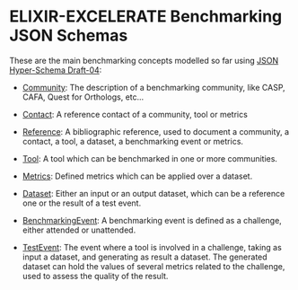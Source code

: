 # ELIXIR-EXCELERATE Benchmarking JSON Schemas

These are the main benchmarking concepts modelled so far using [JSON Hyper-Schema Draft-04](http://json-schema.org/latest/json-schema-hypermedia.html):

* [Community](community.json): The description of a benchmarking community, like CASP, CAFA, Quest for Orthologs, etc...

* [Contact](contact.json): A reference contact of a community, tool or metrics 

* [Reference](reference.json): A bibliographic reference, used to document a community, a contact, a tool, a dataset, a benchmarking event or metrics.

* [Tool](tool.json): A tool which can be benchmarked in one or more communities.

* [Metrics](metrics.json): Defined metrics which can be applied over a dataset.

* [Dataset](dataset.json): Either an input or an output dataset, which can be a reference one or the result of a test event.

* [BenchmarkingEvent](benchmarkingEvent.json): A benchmarking event is defined as a challenge, either attended or unattended.

* [TestEvent](testEvent.json): The event where a tool is involved in a challenge, taking as input a dataset, and generating as result a dataset. The generated dataset can hold the values of several metrics related to the challenge, used to assess the quality of the result.
